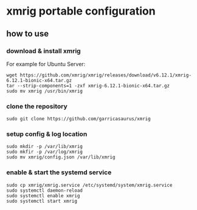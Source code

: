 # xmrig portable configuration

## how to use

### download & install xmrig

For example for Ubuntu Server:

```
wget https://github.com/xmrig/xmrig/releases/download/v6.12.1/xmrig-6.12.1-bionic-x64.tar.gz
tar --strip-components=1 -zxf xmrig-6.12.1-bionic-x64.tar.gz
sudo mv xmrig /usr/bin/xmrig
```

### clone the repository

```
sudo git clone https://github.com/garricasaurus/xmrig
```

### setup config & log location

```
sudo mkdir -p /var/lib/xmrig
sudo mkfir -p /var/log/xmrig
sudo mv xmrig/config.json /var/lib/xmrig
```

### enable & start the systemd service

```
sudo cp xmrig/xmrig.service /etc/systemd/system/xmrig.service
sudo systemctl daemon-reload
sudo systemctl enable xmrig
sudo systemctl start xmrig
```

